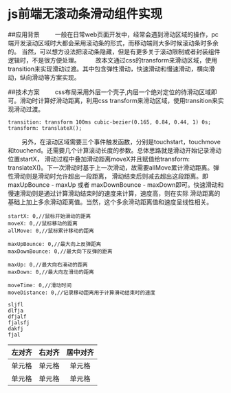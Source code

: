 # js前端无滚动条滑动组件实现
##应用背景
&emsp;&emsp;
一般在日常web页面开发中，经常会遇到滑动区域的操作，pc端开发滚动区域时大都会采用滚动条的形式，而移动端则大多时候滚动条时多余的。
当然，可以想方设法把滚动条隐藏，但是有更多关于滚动限制或者封装组件逻辑时，不是很方便处理。
&emsp;&emsp;
故本文通过css的transform来滑动区域，使用transition来实现滑动过渡。其中包含弹性滑动，快速滑动和慢速滑动，横向滑动，纵向滑动等方案实现。

##技术方案
&emsp;&emsp;
css布局采用外层一个壳子,内层一个绝对定位的待滑动区域即可。滑动时计算好滑动距离，利用css transform来滑动区域，使用transition来实现滑动过渡。
```
transition: transform 100ms cubic-bezier(0.165, 0.84, 0.44, 1) 0s;
transform: translateX();
```
&emsp;&emsp;
另外，在滚动区域需要三个事件触发函数，分别是touchstart，touchmove和touchend。还需要几个计算滚动长度的参数。总体思路就是滑动开始记录滑动位置startX，
滑动过程中叠加滑动距离moveX并且赋值给transform: translateX()。下一次滑动时基于上一次滑动，故需要allMove累计滑动距离。弹性滑动则是滑动时允许超出一段距离，
滑动结束后则减去超出这段距离。即maxUpBounce - maxUp 或者 maxDownBounce - maxDown即可。快速滑动和慢速滑动则是通过计算滑动结束时的速度来计算，速度高，则在实际
滑动距离的基础上加上多余滑动距离值。当然，这个多余滑动距离值和速度呈线性相关。
```$xslt
startX: 0,//鼠标开始滑动的距离
moveX: 0,//鼠标移动的距离
allMove: 0,//鼠标累计移动的距离

maxUpBounce: 0,//最大向上反弹距离
maxDownBounce: 0,//最大向下反弹的距离

maxUp: 0,//最大向右滑动的距离
maxDown: 0,//最大向左滑动的距离

moveTime: 0,//滑动时间
moveDistance: 0,//记录移动距离用于计算滑动结束时的速度
```

```$xslt
sljfl
dlfja
dfjalf
fjalsfj
dakfj
fjal
```
| 左对齐 | 右对齐 | 居中对齐 |
| :-----| ----: | :----: |
| 单元格 | 单元格 | 单元格 |
| 单元格 | 单元格 | 单元格 |

